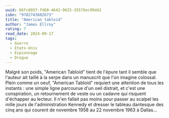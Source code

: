 ```yaml
---
uuid: 66fc805f-fd60-4642-9625-35576ec99d42
isbn: "9782743602673"
title: "American tabloid"
author: "James Ellroy"
rating: 7
read_date: 2024-09-17
tags:
  - Guerre
  - Etats-Unis
  - Espionnage
  - Drogue
---
```


Malgré son poids, "American Tabloid" tient de l'épure tant il semble que l'auteur ait taillé à la serpe dans un manuscrit que l'on imagine colossal. Plein comme un oeuf, "American Tabloid" requiert une attention de tous les instants : une simple ligne parcourue d'un oeil distrait, et c'est une conspiration, un retournement de veste ou un cadavre qui risquent d'échapper au lecteur. Il n'en fallait pas moins pour passer au scalpel les mille jours de l'administration Kennedy et dresser le tableau dantesque des cinq ans qui courent de novembre 1958 au 22 novembre 1963 à Dallas…
